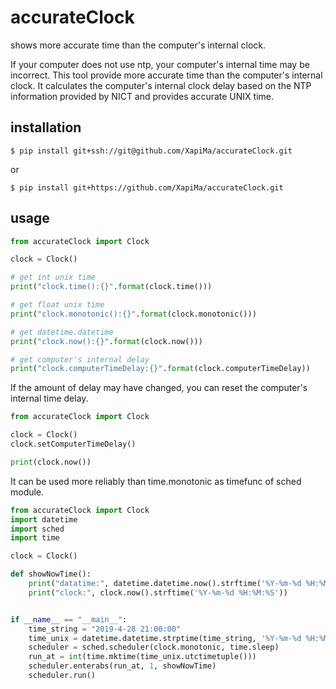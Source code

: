 # accurateClock
shows more accurate time than the computer's internal clock.

If your computer does not use ntp, your computer's internal time may be incorrect.
This tool provide more accurate time than the computer's internal clock.
It calculates the computer's internal clock delay based on the NTP information provided by NICT and provides accurate UNIX time.

## installation
 ```
 $ pip install git+ssh://git@github.com/XapiMa/accurateClock.git
 ```

 or 

  ```
 $ pip install git+https://github.com/XapiMa/accurateClock.git
 ```

## usage

```python
from accurateClock import Clock

clock = Clock()

# get int unix time
print("clock.time():{}".format(clock.time()))

# get float unix time
print("clock.monotonic():{}".format(clock.monotonic()))

# get datetime.datetime
print("clock.now():{}".format(clock.now()))

# get computer's internal delay
print("clock.computerTimeDelay:{}".format(clock.computerTimeDelay))
```


If the amount of delay may have changed, you can reset the computer's internal time delay.
```python
from accurateClock import Clock

clock = Clock()
clock.setComputerTimeDelay()

print(clock.now())
```


It can be used more reliably than time.monotonic as timefunc of sched module.
```python
from accurateClock import Clock
import datetime
import sched
import time

clock = Clock()

def showNowTime():
    print("datatime:", datetime.datetime.now().strftime('%Y-%m-%d %H:%M:%S'))
    print("clock:", clock.now().strftime('%Y-%m-%d %H:%M:%S'))


if __name__ == "__main__":
    time_string = "2019-4-28 21:00:00"
    time_unix = datetime.datetime.strptime(time_string, '%Y-%m-%d %H:%M:%S')
    scheduler = sched.scheduler(clock.monotonic, time.sleep)
    run_at = int(time.mktime(time_unix.utctimetuple()))
    scheduler.enterabs(run_at, 1, showNowTime)
    scheduler.run()
```
